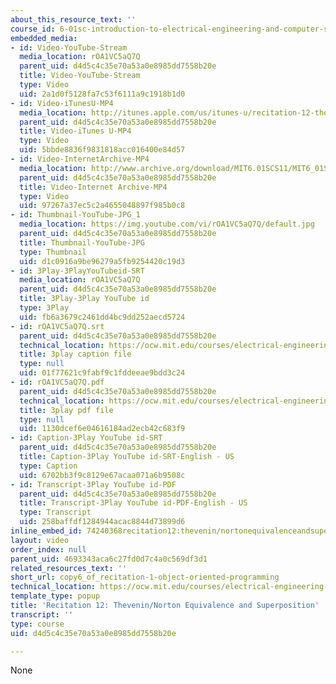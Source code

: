 ```yaml
---
about_this_resource_text: ''
course_id: 6-01sc-introduction-to-electrical-engineering-and-computer-science-i-spring-2011
embedded_media:
- id: Video-YouTube-Stream
  media_location: rOA1VC5aQ7Q
  parent_uid: d4d5c4c35e70a53a0e8985dd7558b20e
  title: Video-YouTube-Stream
  type: Video
  uid: 2a1d0f5128fa7c53f6111a9c1918b1d0
- id: Video-iTunesU-MP4
  media_location: http://itunes.apple.com/us/itunes-u/recitation-12-thevenin-norton/id490181666?i=108667922
  parent_uid: d4d5c4c35e70a53a0e8985dd7558b20e
  title: Video-iTunes U-MP4
  type: Video
  uid: 5bbde8836f9831818acc016400e84d57
- id: Video-InternetArchive-MP4
  media_location: http://www.archive.org/download/MIT6.01SCS11/MIT6_01SC_rec12_300k.mp4
  parent_uid: d4d5c4c35e70a53a0e8985dd7558b20e
  title: Video-Internet Archive-MP4
  type: Video
  uid: 97267a37ec5c2a4655048897f985b0c8
- id: Thumbnail-YouTube-JPG_1
  media_location: https://img.youtube.com/vi/rOA1VC5aQ7Q/default.jpg
  parent_uid: d4d5c4c35e70a53a0e8985dd7558b20e
  title: Thumbnail-YouTube-JPG
  type: Thumbnail
  uid: d1c0916a9be96279a5fb9254420c19d3
- id: 3Play-3PlayYouTubeid-SRT
  media_location: rOA1VC5aQ7Q
  parent_uid: d4d5c4c35e70a53a0e8985dd7558b20e
  title: 3Play-3Play YouTube id
  type: 3Play
  uid: fb6a3679c2461dd4bc9dd252aecd5724
- id: rOA1VC5aQ7Q.srt
  parent_uid: d4d5c4c35e70a53a0e8985dd7558b20e
  technical_location: https://ocw.mit.edu/courses/electrical-engineering-and-computer-science/6-01sc-introduction-to-electrical-engineering-and-computer-science-i-spring-2011/resource-index/copy6_of_recitation-1-object-oriented-programming/rOA1VC5aQ7Q.srt
  title: 3play caption file
  type: null
  uid: 01f77621c9fabf9c1fddeeae9bdd3c24
- id: rOA1VC5aQ7Q.pdf
  parent_uid: d4d5c4c35e70a53a0e8985dd7558b20e
  technical_location: https://ocw.mit.edu/courses/electrical-engineering-and-computer-science/6-01sc-introduction-to-electrical-engineering-and-computer-science-i-spring-2011/resource-index/copy6_of_recitation-1-object-oriented-programming/rOA1VC5aQ7Q.pdf
  title: 3play pdf file
  type: null
  uid: 1130dcef6e04616184ad2ecb42c683f9
- id: Caption-3Play YouTube id-SRT
  parent_uid: d4d5c4c35e70a53a0e8985dd7558b20e
  title: Caption-3Play YouTube id-SRT-English - US
  type: Caption
  uid: 6702bb3f9c8129e67acaa071a6b9508c
- id: Transcript-3Play YouTube id-PDF
  parent_uid: d4d5c4c35e70a53a0e8985dd7558b20e
  title: Transcript-3Play YouTube id-PDF-English - US
  type: Transcript
  uid: 258baffdf1284944acac8844d73899d6
inline_embed_id: 74240368recitation12:thevenin/nortonequivalenceandsuperposition97791770
layout: video
order_index: null
parent_uid: 4693343aca6c27fd0d7c4a0c569df3d1
related_resources_text: ''
short_url: copy6_of_recitation-1-object-oriented-programming
technical_location: https://ocw.mit.edu/courses/electrical-engineering-and-computer-science/6-01sc-introduction-to-electrical-engineering-and-computer-science-i-spring-2011/resource-index/copy6_of_recitation-1-object-oriented-programming
template_type: popup
title: 'Recitation 12: Thevenin/Norton Equivalence and Superposition'
transcript: ''
type: course
uid: d4d5c4c35e70a53a0e8985dd7558b20e

---
```

None